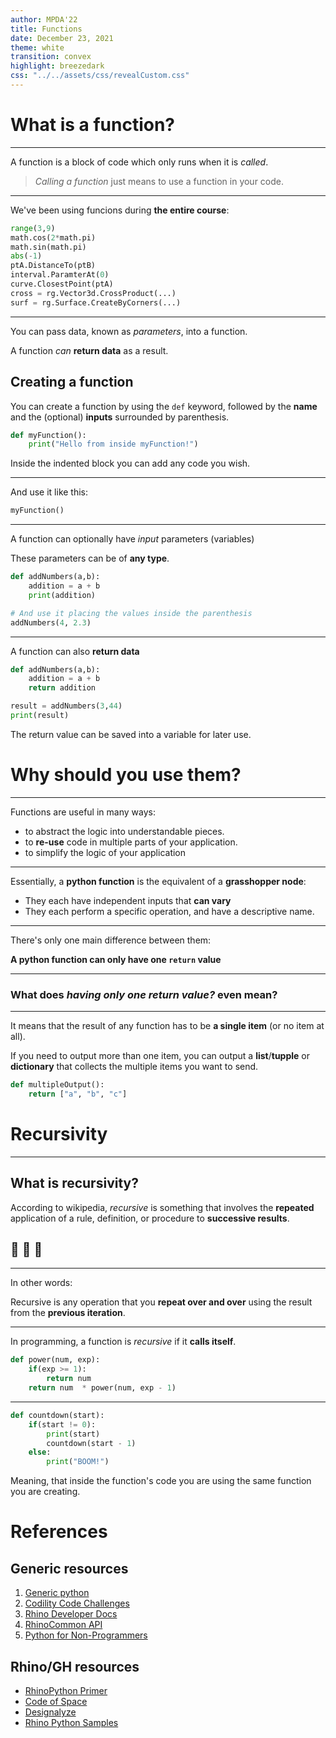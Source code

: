 ```yaml
---
author: MPDA'22
title: Functions
date: December 23, 2021
theme: white
transition: convex
highlight: breezedark
css: "../../assets/css/revealCustom.css"
---
```


# What is a function?

---

A function is a block of code which only runs when it is _called_.

> _Calling a function_ just means to use a function in your code.

---

We've been using funcions during **the entire course**:

```python
range(3,9)
math.cos(2*math.pi)
math.sin(math.pi)
abs(-1)
ptA.DistanceTo(ptB)
interval.ParamterAt(0)
curve.ClosestPoint(ptA)
cross = rg.Vector3d.CrossProduct(...)
surf = rg.Surface.CreateByCorners(...)
```

---

You can pass data, known as _parameters_, into a function.

A function _can_ **return data** as a result.

## Creating a function

You can create a function by using the `def` keyword, followed by the **name** and the (optional) **inputs** surrounded by parenthesis.

```python
def myFunction():
    print("Hello from inside myFunction!")
```

Inside the indented block you can add any code you wish.

---

And use it like this:

```python
myFunction()
```

---

A function can optionally have _input_ parameters (variables)

These parameters can be of **any type**.

```python
def addNumbers(a,b):
    addition = a + b
    print(addition)

# And use it placing the values inside the parenthesis
addNumbers(4, 2.3)
```

---

A function can also **return data**

```python
def addNumbers(a,b):
    addition = a + b
    return addition

result = addNumbers(3,44)
print(result)
```

The return value can be saved into a variable for later use.

# Why should you use them?

---

Functions are useful in many ways:

- to abstract the logic into understandable pieces.
- to **re-use** code in multiple parts of your application.
- to simplify the logic of your application

---

Essentially, a **python function** is the equivalent of a **grasshopper node**:

- They each have independent inputs that **can vary**
- They each perform a specific operation, and have a descriptive name.

---

There's only one main difference between them:

**A python function can only have one `return` value**

---

### What does _having only one return value?_ even mean?

---

It means that the result of any function has to be **a single item** (or no item at all).

If you need to output more than one item, you can output a **list**/**tupple** or **dictionary** that collects the multiple items you want to send.

```python
def multipleOutput():
    return ["a", "b", "c"]
```

# Recursivity

---

## What is recursivity?

According to wikipedia, _recursive_ is something that involves the **repeated** application of a rule, definition, or procedure to **successive results**.

## 🤔 🤔 🤔

---

In other words:

Recursive is any operation that you **repeat over and over** using the result from the **previous iteration**.

---

In programming, a function is _recursive_ if it **calls itself**.

```python
def power(num, exp):
    if(exp >= 1):
        return num
    return num  * power(num, exp - 1)
```

---

```python
def countdown(start):
    if(start != 0):
        print(start)
        countdown(start - 1)
    else:
        print("BOOM!")
```

Meaning, that inside the function's code you are using the same function you are creating.

# References

## Generic resources

1. [Generic python](https://www.w3schools.com/python/default.asp)
2. [Codility Code Challenges](https://app.codility.com/programmers/lessons/1-iterations/)
3. [Rhino Developer Docs](https://developer.rhino3d.com/guides/)
4. [RhinoCommon API](https://developer.rhino3d.com/api/RhinoCommon/html/R_Project_RhinoCommon.htm)
5. [Python for Non-Programmers](https://wiki.python.org/moin/BeginnersGuide/NonProgrammers)

## Rhino/GH resources

- [RhinoPython Primer](https://www.rhino3d.com/download/ironpython/5.0/rhinopython101)
- [Code of Space](https://codeofspace.com/tutorials/)
- [Designalyze](http://designalyze.com/course/intro-scripting-python-rhino)
- [Rhino Python Samples](https://developer.rhino3d.com/samples/#rhinopython)
